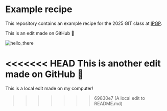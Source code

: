 # Example recipe

This repository contains an example recipe for the 2025 GIT class at [IPGP](https://www.ipgp.fr).

This is an edit made on GitHub 👾

![hello_there](https://media.tenor.com/mtiOW6O-k8YAAAAM/shrek-shrek-rizz.gif)

<<<<<<< HEAD
This is another edit made on GitHub 🍠
=======
This is a local edit made on my computer!
>>>>>>> 69830e7 (A local edit to README.md)
